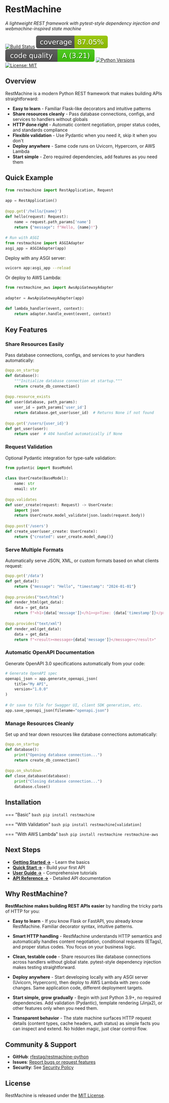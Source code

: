 # RestMachine

*A lightweight REST framework with pytest-style dependency injection and webmachine-inspired state machine*

[![Build Status](https://github.com/rfestag/restmachine-python/workflows/CI/badge.svg)](https://github.com/rfestag/restmachine-python/actions)
[![Coverage](https://raw.githubusercontent.com/rfestag/restmachine-python/main/coverage-badge.svg)](https://github.com/rfestag/restmachine-python/actions)
[![Code Quality](https://raw.githubusercontent.com/rfestag/restmachine-python/main/complexity-badge.svg)](https://github.com/rfestag/restmachine-python/actions)
[![Python Versions](https://img.shields.io/badge/python-3.9%20%7C%203.10%20%7C%203.11%20%7C%203.12%20%7C%203.13-blue)](https://github.com/rfestag/restmachine-python)
[![License: MIT](https://img.shields.io/badge/License-MIT-yellow.svg)](https://opensource.org/licenses/MIT)

## Overview

RestMachine is a modern Python REST framework that makes building APIs straightforward:

- **Easy to learn** - Familiar Flask-like decorators and intuitive patterns
- **Share resources cleanly** - Pass database connections, configs, and services to handlers without globals
- **HTTP done right** - Automatic content negotiation, proper status codes, and standards compliance
- **Flexible validation** - Use Pydantic when you need it, skip it when you don't
- **Deploy anywhere** - Same code runs on Uvicorn, Hypercorn, or AWS Lambda
- **Start simple** - Zero required dependencies, add features as you need them

## Quick Example

```python
from restmachine import RestApplication, Request

app = RestApplication()

@app.get('/hello/{name}')
def hello(request: Request):
    name = request.path_params['name']
    return {"message": f"Hello, {name}!"}

# Run with ASGI
from restmachine import ASGIAdapter
asgi_app = ASGIAdapter(app)
```

Deploy with any ASGI server:

```bash
uvicorn app:asgi_app --reload
```

Or deploy to AWS Lambda:

```python
from restmachine_aws import AwsApiGatewayAdapter

adapter = AwsApiGatewayAdapter(app)

def lambda_handler(event, context):
    return adapter.handle_event(event, context)
```

## Key Features

### Share Resources Easily

Pass database connections, configs, and services to your handlers automatically:

```python
@app.on_startup
def database():
    """Initialize database connection at startup."""
    return create_db_connection()

@app.resource_exists
def user(database, path_params):
    user_id = path_params['user_id']
    return database.get_user(user_id)  # Returns None if not found

@app.get('/users/{user_id}')
def get_user(user):
    return user  # 404 handled automatically if None
```

### Request Validation

Optional Pydantic integration for type-safe validation:

```python
from pydantic import BaseModel

class UserCreate(BaseModel):
    name: str
    email: str

@app.validates
def user_create(request: Request) -> UserCreate:
    import json
    return UserCreate.model_validate(json.loads(request.body))

@app.post('/users')
def create_user(user_create: UserCreate):
    return {"created": user_create.model_dump()}
```

### Serve Multiple Formats

Automatically serve JSON, XML, or custom formats based on what clients request:

```python
@app.get('/data')
def get_data():
    return {"message": "Hello", "timestamp": "2024-01-01"}

@app.provides("text/html")
def render_html(get_data):
    data = get_data
    return f"<h1>{data['message']}</h1><p>Time: {data['timestamp']}</p>"

@app.provides("text/xml")
def render_xml(get_data):
    data = get_data
    return f"<result><message>{data['message']}</message></result>"
```

### Automatic OpenAPI Documentation

Generate OpenAPI 3.0 specifications automatically from your code:

```python
# Generate OpenAPI spec
openapi_json = app.generate_openapi_json(
    title="My API",
    version="1.0.0"
)

# Or save to file for Swagger UI, client SDK generation, etc.
app.save_openapi_json(filename="openapi.json")
```

### Manage Resources Cleanly

Set up and tear down resources like database connections automatically:

```python
@app.on_startup
def database():
    print("Opening database connection...")
    return create_db_connection()

@app.on_shutdown
def close_database(database):
    print("Closing database connection...")
    database.close()
```

## Installation

=== "Basic"
    ```bash
    pip install restmachine
    ```

=== "With Validation"
    ```bash
    pip install restmachine[validation]
    ```

=== "With AWS Lambda"
    ```bash
    pip install restmachine restmachine-aws
    ```

## Next Steps

- **[Getting Started →](getting-started/overview.md)** - Learn the basics
- **[Quick Start →](getting-started/quickstart.md)** - Build your first API
- **[User Guide →](guide/basic-application.md)** - Comprehensive tutorials
- **[API Reference →](api/application.md)** - Detailed API documentation

## Why RestMachine?

**RestMachine makes building REST APIs easier** by handling the tricky parts of HTTP for you:

- **Easy to learn** - If you know Flask or FastAPI, you already know RestMachine. Familiar decorator syntax, intuitive patterns.

- **Smart HTTP handling** - RestMachine understands HTTP semantics and automatically handles content negotiation, conditional requests (ETags), and proper status codes. You focus on your business logic.

- **Clean, testable code** - Share resources like database connections across handlers without global state. pytest-style dependency injection makes testing straightforward.

- **Deploy anywhere** - Start developing locally with any ASGI server (Uvicorn, Hypercorn), then deploy to AWS Lambda with zero code changes. Same application code, different deployment targets.

- **Start simple, grow gradually** - Begin with just Python 3.9+, no required dependencies. Add validation (Pydantic), template rendering (Jinja2), or other features only when you need them.

- **Transparent behavior** - The state machine surfaces HTTP request details (content types, cache headers, auth status) as simple facts you can inspect and extend. No hidden magic, just clear control flow.

## Community & Support

- **GitHub**: [rfestag/restmachine-python](https://github.com/rfestag/restmachine-python)
- **Issues**: [Report bugs or request features](https://github.com/rfestag/restmachine-python/issues)
- **Security**: See [Security Policy](development/security.md)

## License

RestMachine is released under the [MIT License](about/license.md).
